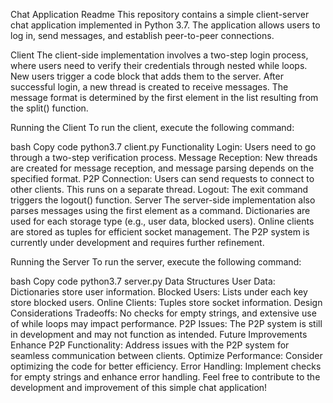 Chat Application Readme
This repository contains a simple client-server chat application implemented in Python 3.7. The application allows users to log in, send messages, and establish peer-to-peer connections.

Client
The client-side implementation involves a two-step login process, where users need to verify their credentials through nested while loops. New users trigger a code block that adds them to the server. After successful login, a new thread is created to receive messages. The message format is determined by the first element in the list resulting from the split() function.

Running the Client
To run the client, execute the following command:

bash
Copy code
python3.7 client.py
Functionality
Login: Users need to go through a two-step verification process.
Message Reception: New threads are created for message reception, and message parsing depends on the specified format.
P2P Connection: Users can send requests to connect to other clients. This runs on a separate thread.
Logout: The exit command triggers the logout() function.
Server
The server-side implementation also parses messages using the first element as a command. Dictionaries are used for each storage type (e.g., user data, blocked users). Online clients are stored as tuples for efficient socket management. The P2P system is currently under development and requires further refinement.

Running the Server
To run the server, execute the following command:

bash
Copy code
python3.7 server.py
Data Structures
User Data: Dictionaries store user information.
Blocked Users: Lists under each key store blocked users.
Online Clients: Tuples store socket information.
Design Considerations
Tradeoffs: No checks for empty strings, and extensive use of while loops may impact performance.
P2P Issues: The P2P system is still in development and may not function as intended.
Future Improvements
Enhance P2P Functionality: Address issues with the P2P system for seamless communication between clients.
Optimize Performance: Consider optimizing the code for better efficiency.
Error Handling: Implement checks for empty strings and enhance error handling.
Feel free to contribute to the development and improvement of this simple chat application!

